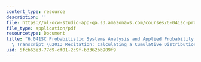 ```yaml
---
content_type: resource
description: ''
file: https://ol-ocw-studio-app-qa.s3.amazonaws.com/courses/6-041sc-probabilistic-systems-analysis-and-applied-probability-fall-2013/5fcb63e377d9cf012c9fb3362bb909f9_MIT6_041SCF13_Calculating_a_CDF_300k.pdf
file_type: application/pdf
resourcetype: Document
title: "6.041SC Probabilistic Systems Analysis and Applied Probability, Fall 2013\
  \ Transcript \u2013 Recitation: Calculating a Cumulative Distribution Function(CDF)"
uid: 5fcb63e3-77d9-cf01-2c9f-b3362bb909f9
---
```

